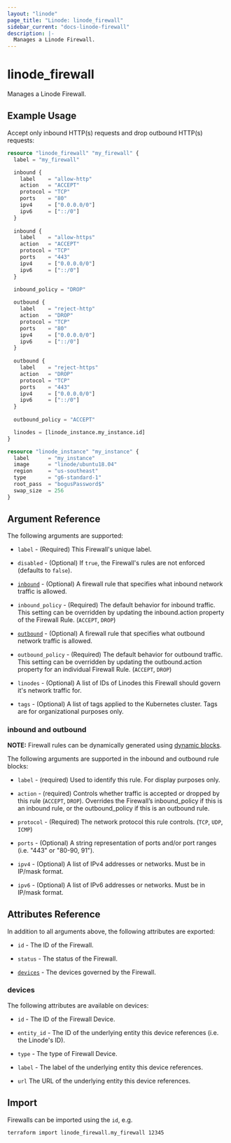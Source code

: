 ```yaml
---
layout: "linode"
page_title: "Linode: linode_firewall"
sidebar_current: "docs-linode-firewall"
description: |-
  Manages a Linode Firewall.
---
```


# linode\_firewall

Manages a Linode Firewall.

## Example Usage

Accept only inbound HTTP(s) requests and drop outbound HTTP(s) requests:

```terraform
resource "linode_firewall" "my_firewall" {
  label = "my_firewall"

  inbound {
    label    = "allow-http"
    action   = "ACCEPT"
    protocol = "TCP"
    ports    = "80"
    ipv4     = ["0.0.0.0/0"]
    ipv6     = ["::/0"]
  }
  
  inbound {
    label    = "allow-https"
    action   = "ACCEPT"
    protocol = "TCP"
    ports    = "443"
    ipv4     = ["0.0.0.0/0"]
    ipv6     = ["::/0"]
  }
  
  inbound_policy = "DROP"

  outbound {
    label    = "reject-http"
    action   = "DROP"
    protocol = "TCP"
    ports    = "80"
    ipv4     = ["0.0.0.0/0"]
    ipv6     = ["::/0"]
  }
  
  outbound {
    label    = "reject-https"
    action   = "DROP"
    protocol = "TCP"
    ports    = "443"
    ipv4     = ["0.0.0.0/0"]
    ipv6     = ["::/0"]
  }
  
  outbound_policy = "ACCEPT"

  linodes = [linode_instance.my_instance.id]
}

resource "linode_instance" "my_instance" {
  label      = "my_instance"
  image      = "linode/ubuntu18.04"
  region     = "us-southeast"
  type       = "g6-standard-1"
  root_pass  = "bogusPassword$"
  swap_size  = 256
}
```

## Argument Reference

The following arguments are supported:

* `label` - (Required) This Firewall's unique label.

* `disabled` - (Optional) If `true`, the Firewall's rules are not enforced (defaults to `false`).

* [`inbound`](#inbound) - (Optional) A firewall rule that specifies what inbound network traffic is allowed.
  
* `inbound_policy` - (Required) The default behavior for inbound traffic. This setting can be overridden by updating the inbound.action property of the Firewall Rule. (`ACCEPT`, `DROP`)

* [`outbound`](#outbound) - (Optional) A firewall rule that specifies what outbound network traffic is allowed.
  
* `outbound_policy` - (Required) The default behavior for outbound traffic. This setting can be overridden by updating the outbound.action property for an individual Firewall Rule. (`ACCEPT`, `DROP`)

* `linodes` - (Optional) A list of IDs of Linodes this Firewall should govern it's network traffic for.

* `tags` - (Optional) A list of tags applied to the Kubernetes cluster. Tags are for organizational purposes only.

### inbound and outbound

**NOTE:** Firewall rules can be dynamically generated using [dynamic blocks](https://www.terraform.io/language/expressions/dynamic-blocks).

The following arguments are supported in the inbound and outbound rule blocks:

* `label` - (required) Used to identify this rule. For display purposes only.
  
* `action` - (required) Controls whether traffic is accepted or dropped by this rule (`ACCEPT`, `DROP`). Overrides the Firewall’s inbound_policy if this is an inbound rule, or the outbound_policy if this is an outbound rule.

* `protocol` - (Required) The network protocol this rule controls. (`TCP`, `UDP`, `ICMP`)

* `ports` - (Optional) A string representation of ports and/or port ranges (i.e. "443" or "80-90, 91").
  
* `ipv4` - (Optional) A list of IPv4 addresses or networks. Must be in IP/mask format.

* `ipv6` - (Optional) A list of IPv6 addresses or networks. Must be in IP/mask format.

## Attributes Reference

In addition to all arguments above, the following attributes are exported:

* `id` - The ID of the Firewall.

* `status` - The status of the Firewall.

* [`devices`](#devices) - The devices governed by the Firewall.

### devices

The following attributes are available on devices:

* `id` - The ID of the Firewall Device.

* `entity_id` - The ID of the underlying entity this device references (i.e. the Linode's ID).

* `type` - The type of Firewall Device.

* `label` - The label of the underlying entity this device references.

* `url` The URL of the underlying entity this device references.

## Import

Firewalls can be imported using the `id`, e.g.

```sh
terraform import linode_firewall.my_firewall 12345
```
